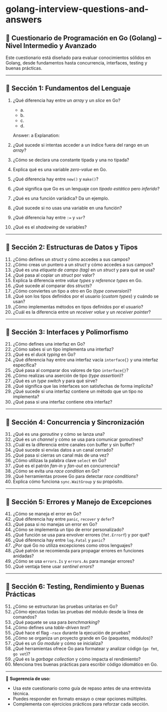 # golang-interview-questions-and-answers

## 🧠 Cuestionario de Programación en Go (Golang) – Nivel Intermedio y Avanzado

Este cuestionario está diseñado para evaluar conocimientos sólidos en Golang, desde fundamentos hasta concurrencia, interfaces, testing y buenas prácticas.

---

## 🔹 Sección 1: Fundamentos del Lenguaje

1. ¿Qué diferencia hay entre un *array* y un *slice* en Go?  
    - a.  
    - b.
    - c.
    - d.

    Answer: a
    Explanation: 
2. ¿Qué sucede si intentas acceder a un índice fuera del rango en un *array*?  
3. ¿Cómo se declara una constante tipada y una no tipada?  
4. Explica qué es una variable *zero-value* en Go.  
5. ¿Qué diferencia hay entre `new()` y `make()`?  
6. ¿Qué significa que Go es un lenguaje con *tipado estático* pero *inferido*?  
7. ¿Qué es una función variádica? Da un ejemplo.  
8. ¿Qué sucede si no usas una variable en una función?  
9. ¿Qué diferencia hay entre `:=` y `var`?  
10. ¿Qué es el *shadowing* de variables?

---

## 🔹 Sección 2: Estructuras de Datos y Tipos

11. ¿Cómo defines un *struct* y cómo accedes a sus campos?  
12. ¿Cómo creas un puntero a un *struct* y cómo accedes a sus campos?  
13. ¿Qué es una *etiqueta de campo (tag)* en un *struct* y para qué se usa?  
14. ¿Qué pasa al copiar un *struct* por valor?  
15. Explica la diferencia entre *value types* y *reference types* en Go.  
16. ¿Qué sucede al comparar dos *structs*?  
17. ¿Cómo conviertes un tipo a otro en Go (*type conversion*)?  
18. ¿Qué son los tipos definidos por el usuario (*custom types*) y cuándo se usan?  
19. ¿Cómo implementas métodos en tipos definidos por el usuario?  
20. ¿Cuál es la diferencia entre un *receiver value* y un *receiver pointer*?

---

## 🔹 Sección 3: Interfaces y Polimorfismo

21. ¿Cómo defines una interfaz en Go?  
22. ¿Cómo sabes si un tipo implementa una interfaz?  
23. ¿Qué es el *duck typing* en Go?  
24. ¿Qué diferencia hay entre una interfaz vacía `interface{}` y una interfaz específica?  
25. ¿Qué pasa al comparar dos valores de tipo `interface{}`?  
26. ¿Cómo realizas una aserción de tipo (*type assertion*)?  
27. ¿Qué es un *type switch* y para qué sirve?  
28. ¿Qué significa que las interfaces son satisfechas de forma implícita?  
29. ¿Qué sucede si una interfaz contiene un método que un tipo no implementa?  
30. ¿Qué pasa si una interfaz contiene otra interfaz?

---

## 🔹 Sección 4: Concurrencia y Sincronización

31. ¿Qué es una *goroutine* y cómo se lanza una?  
32. ¿Qué es un *channel* y cómo se usa para comunicar goroutines?  
33. ¿Cuál es la diferencia entre canales con buffer y sin buffer?  
34. ¿Qué sucede si envías datos a un canal cerrado?  
35. ¿Qué pasa si cierras un canal más de una vez?  
36. ¿Cómo utilizas la palabra clave `select` en Go?  
37. ¿Qué es el patrón *fan-in* y *fan-out* en concurrencia?  
38. ¿Cómo se evita una *race condition* en Go?  
39. ¿Qué herramientas provee Go para detectar *race conditions*?  
40. Explica cómo funciona `sync.WaitGroup` y su propósito.

---

## 🔹 Sección 5: Errores y Manejo de Excepciones

41. ¿Cómo se maneja el error en Go?  
42. ¿Qué diferencia hay entre `panic`, `recover` y `defer`?  
43. ¿Qué pasa si no manejas un error en Go?  
44. ¿Cómo se implementa un tipo de error personalizado?  
45. ¿Qué función se usa para envolver errores (`fmt.Errorf`) y por qué?  
46. ¿Qué diferencia hay entre `log.Fatal` y `panic`?  
47. ¿Por qué Go no utiliza excepciones como otros lenguajes?  
48. ¿Qué patrón se recomienda para propagar errores en funciones anidadas?  
49. ¿Cómo se usa `errors.Is` y `errors.As` para manejar errores?  
50. ¿Qué ventaja tiene usar *sentinel errors*?

---

## 🔹 Sección 6: Testing, Rendimiento y Buenas Prácticas

51. ¿Cómo se estructuran las pruebas unitarias en Go?  
52. ¿Cómo ejecutas todas las pruebas del módulo desde la línea de comandos?  
53. ¿Qué paquete se usa para *benchmarking*?  
54. ¿Cómo defines una *table-driven test*?  
55. ¿Qué hace el flag `-race` durante la ejecución de pruebas?  
56. ¿Cómo se organiza un proyecto grande en Go (paquetes, módulos)?  
57. ¿Qué es un *Go module* y cómo se inicializa?  
58. ¿Qué herramientas ofrece Go para formatear y analizar código (`go fmt`, `go vet`)?  
59. ¿Qué es la *garbage collection* y cómo impacta el rendimiento?  
60. Menciona tres buenas prácticas para escribir código idiomático en Go.

---

🧩 **Sugerencia de uso:**
- Usa este cuestionario como guía de repaso antes de una entrevista técnica.  
- Puedes responder en formato ensayo o crear opciones múltiples.  
- Complementa con ejercicios prácticos para reforzar cada sección.

